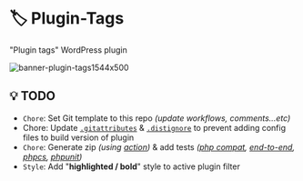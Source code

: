 # 🏷 Plugin-Tags
"Plugin tags" WordPress plugin  

![banner-plugin-tags1544x500](https://github.com/user-attachments/assets/a3f227b8-019a-4a90-9481-66ee2e810bd3)

## 💡 TODO
- `Chore`: Set Git template to this repo _(update workflows, comments...etc)_
- Chore: Update [`.gitattributes`](https://github.com/10up/safe-svg/blob/develop/.gitattributes) & [`.distignore`](https://github.com/10up/safe-svg/blob/develop/.distignore) to prevent adding config files to build version of plugin
- `Chore`: Generate zip _(using [action](https://github.com/10up/action-wordpress-plugin-build-zip))_ & add tests _([php compat](https://github.com/10up/safe-svg/blob/develop/.github/workflows/php-compatibility.yml), [end-to-end](https://github.com/10up/safe-svg/blob/develop/.github/workflows/cypress.yml), [phpcs](https://github.com/10up/safe-svg/blob/develop/.github/workflows/phpcs.yml), [phpunit](https://github.com/10up/safe-svg/blob/develop/.github/workflows/phpunit.yml))_
- `Style`: Add "**highlighted / bold**" style to active plugin filter
